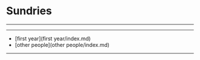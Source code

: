 # Sundries
****
****
  - [first year](first year/index.md)
  - [other people](other people/index.md)
****
